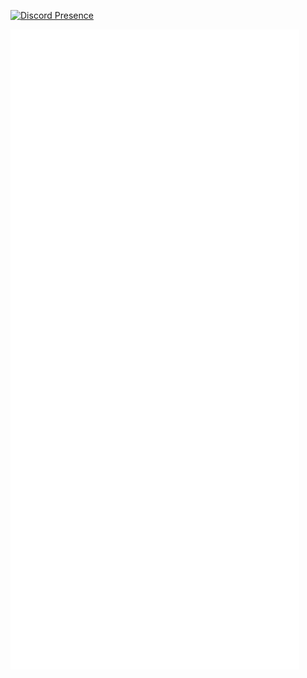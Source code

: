 [![Discord Presence](https://lanyard.cnrad.dev/api/734470632301133955?theme=dark&hideDiscrim=true&hideStatus=true)](https://discord.com/users/734470632301133955)


![Metrics](/github-metrics.svg)
